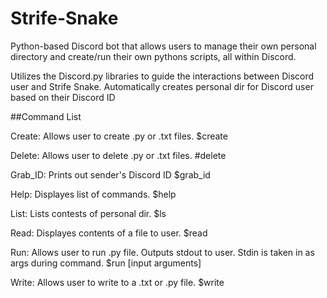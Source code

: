 # Strife-Snake
Python-based Discord bot that allows users to manage their own personal directory and create/run their own pythons scripts, all within Discord.

Utilizes the Discord.py libraries to guide the interactions between Discord user and Strife Snake.
Automatically creates personal dir for Discord user based on their Discord ID

##Command List

Create: Allows user to create .py or .txt files.
  $create <file>
  
Delete: Allows user to delete .py or .txt files.
  #delete <file>

Grab_ID: Prints out sender's Discord ID
  $grab_id

Help: Displayes list of commands.
  $help <command>
  
List: Lists contests of personal dir.
  $ls
  
Read: Displayes contents of a file to user.
  $read <file>
  
Run: Allows user to run .py file. Outputs stdout to user. Stdin is taken in as args during command.
  $run <file> [input arguments]
  
Write: Allows user to write to a .txt or .py file.
  $write <file>
